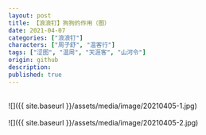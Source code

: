 ```yaml
---
layout: post
title: 【浪浪钉】狗狗的作用（图）
date: 2021-04-07
categories: ["浪浪钉"]
characters: ["周子舒", "温客行"]
tags: ["涩图", "温周", "天涯客", "山河令"]
origin: github
description: 
published: true
---
```


<br>
![]({{ site.baseurl }}/assets/media/image/20210405-1.jpg)
<br><br>
![]({{ site.baseurl }}/assets/media/image/20210405-2.jpg)
